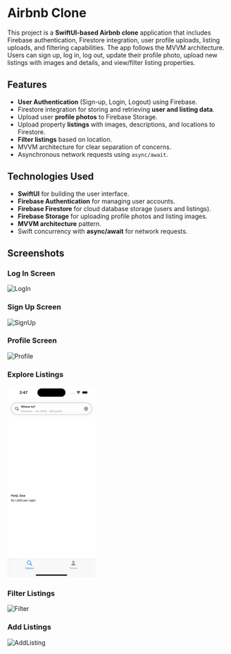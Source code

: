 # Airbnb Clone

This project is a **SwiftUI-based Airbnb clone** application that includes Firebase authentication, Firestore integration, user profile uploads, listing uploads, and filtering capabilities. The app follows the MVVM architecture. Users can sign up, log in, log out, update their profile photo, upload new listings with images and details, and view/filter listing properties.

## Features

- **User Authentication** (Sign-up, Login, Logout) using Firebase.
- Firestore integration for storing and retrieving **user and listing data**.
- Upload user **profile photos** to Firebase Storage.
- Upload property **listings** with images, descriptions, and locations to Firestore.
- **Filter listings** based on location.
- MVVM architecture for clear separation of concerns.
- Asynchronous network requests using `async/await`.

## Technologies Used

- **SwiftUI** for building the user interface.
- **Firebase Authentication** for managing user accounts.
- **Firebase Firestore** for cloud database storage (users and listings).
- **Firebase Storage** for uploading profile photos and listing images.
- **MVVM architecture** pattern.
- Swift concurrency with **async/await** for network requests.

## Screenshots

### Log In Screen

<img src="Screenshots/login-screen.png" alt="LogIn" width="200"/>

### Sign Up Screen

<img src="Screenshots/sign-up-screen.png" alt="SignUp" width="200"/>

### Profile Screen

<img src="Screenshots/profile-screen.png" alt="Profile" width="200"/>

### Explore Listings

<img src="Screenshots/Explore.png" alt="Explore" width="200"/>

### Filter Listings

<img src="Screenshots/filter-listings-screen.png" alt="Filter" width="200"/>

### Add Listings

<img src="Screenshots/launch-screen.png" alt="AddListing" width="200"/>
